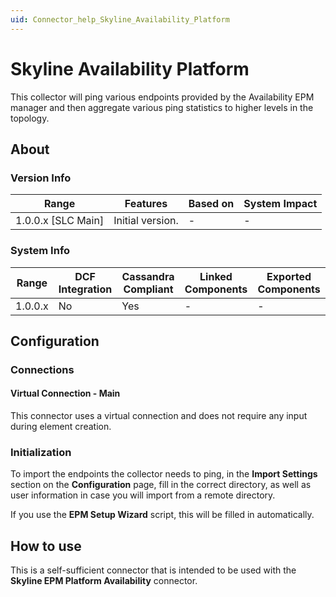 ```yaml
---
uid: Connector_help_Skyline_Availability_Platform
---
```


# Skyline Availability Platform

This collector will ping various endpoints provided by the Availability EPM manager and then aggregate various ping statistics to higher levels in the topology.

## About

### Version Info

| Range              | Features         | Based on | System Impact |
|--------------------|------------------|----------|---------------|
| 1.0.0.x [SLC Main] | Initial version. | -        | -             |

### System Info

| Range   | DCF Integration | Cassandra Compliant | Linked Components | Exported Components |
|---------|-----------------|---------------------|-------------------|---------------------|
| 1.0.0.x | No              | Yes                 | -                 | -                   |

## Configuration

### Connections

#### Virtual Connection - Main

This connector uses a virtual connection and does not require any input during element creation.

### Initialization

To import the endpoints the collector needs to ping, in the **Import Settings** section on the **Configuration** page, fill in the correct directory, as well as user information in case you will import from a remote directory.

If you use the **EPM Setup Wizard** script, this will be filled in automatically.

## How to use

This is a self-sufficient connector that is intended to be used with the **Skyline EPM Platform Availability** connector.
